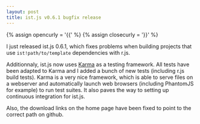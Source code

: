 ```yaml
---
layout: post
title: ist.js v0.6.1 bugfix release
---
```


{% assign opencurly = '{{' %}
{% assign closecurly = '}}' %}

I just released ist.js 0.6.1, which fixes problems when building projects that
use `ist!path/to/template` dependencies with r.js.

Additionnaly, ist.js now uses [Karma][1] as a testing framework.  All tests have
been adapted to Karma and I added a bunch of new tests (including r.js build
tests).  Karma is a very nice framework, which is able to serve files on a
webserver and automatically launch web browsers (including PhantomJS for example)
to run test suites.  It also paves the way to setting up continuous integration
for ist.js.

Also, the download links on the home page have been fixed to point to the correct
path on github.

[1]: http://karma-runner.github.io/
